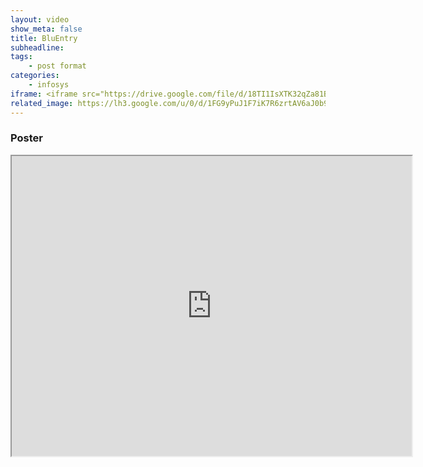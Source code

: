```yaml
---
layout: video
show_meta: false
title: BluEntry
subheadline: 
tags:
    - post format
categories:
    - infosys
iframe: <iframe src="https://drive.google.com/file/d/18TI1IsXTK32qZa81B5osunI6_5b6nkfY/preview" width="320" height="240"></iframe>
related_image: https://lh3.google.com/u/0/d/1FG9yPuJ1F7iK7R6zrtAV6aJ0b9klrCT3=w300-h300-p-k-nu-iv1
---
```


### Poster

<iframe src="https://drive.google.com/file/d/1FG9yPuJ1F7iK7R6zrtAV6aJ0b9klrCT3/preview" width="640" height="480"></iframe>
